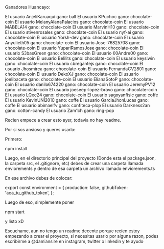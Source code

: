 Ganadores Huancayo:

El usuario AnjeliKaruaqui gano: ball
El usuario KPuchoc gano: chocolate-coin
El usuario MelanyAlanaPalacios gano: chocolate-coin
El usuario MABELA14 gano: chocolate-coin
El usuario MarvinH10 gano: chocolate-coin
El usuario stivenrosales gano: chocolate-coin
El usuario nyf-ai gano: chocolate-coin
El usuario Yorsh-dev gano: chocolate-coin
El usuario Anyulieth05 gano: chocolate-coin
El usuario Jose-76825708 gano: chocolate-coin
El usuario YupariRamosJose gano: chocolate-coin
El usuario S3basGreen gano: chocolate-coin
El usuario 00Andre00 gano: chocolate-coin
El usuario Belilits gano: chocolate-coin
El usuario keysiwin gano: chocolate-coin
El usuario cbregantejs gano: chocolate-coin
El usuario Jhosmirca gano: chocolate-coin
El usuario FernandaCV2801 gano: chocolate-coin
El usuario DekoXJ gano: chocolate-coin
El usuario joelibaceta gano: chocolate-coin
El usuario ElianaSotoP gano: chocolate-coin
El usuario danilo674220 gano: chocolate-coin
El usuario JeremyPV12 gano: chocolate-coin
El usuario joeseep-lopez-bravo gano: chocolate-coin
El usuario LQec24 gano: chocolate-coin
El usuario sagoyanfisic gano: coffe
El usuario KevinUNI2010 gano: coffe
El usuario GarciaJhonLucas gano: coffe
El usuario abimaelfv gano: confiteca-plop
El usuario Darkness2an gano: cotton-candy
El usuario Zam1ch gano: ring-pop

Recien empece a crear esto ayer, todavia no hay readme.

Por si sos ansioso y queres usarlo:

Primero:

npm install

Luego, en el directorio principal del proyecto (Donde esta el package.json, la carpeta src, el .gitignore, etc) debes de crear una carpeta llamada enviorements y dentro de esa carpeta un archivo llamado enviorements.ts

En ese archivo debes de colocar:

export const environment = {
production: false,
githubToken: 'aca_tu_github_token',
};

Luego de eso, simplemente poner

npm start

y listo xD

Escuchame, aun no tengo un readme decente porque recien estoy empezando a crear el proyecto, si necesitas usarlo por alguna razon, podes escribirme a @damiansire en instagram, twitter o linkedin y te ayudo
